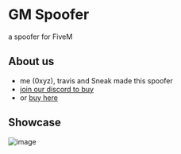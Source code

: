 # GM Spoofer
a spoofer for FiveM

## About us
- me (0xyz), travis and Sneak made this spoofer
- [join our discord to buy](https://discord.gg/PgDKUXBYCY)
- or [buy here](https://gbmarket.mysellauth.com/)

## Showcase
![image](https://github.com/user-attachments/assets/873e5313-2791-46bc-8a46-e77c32092fc4)
